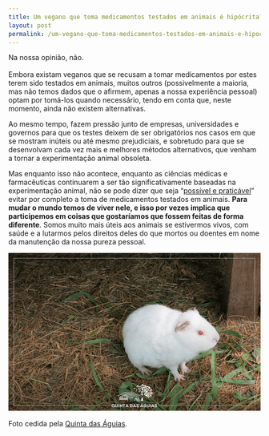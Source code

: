 ```yaml
---
title: Um vegano que toma medicamentos testados em animais é hipócrita?
layout: post
permalink: /um-vegano-que-toma-medicamentos-testados-em-animais-e-hipocrita/
---
```

Na nossa opinião, não. <br><br>Embora existam veganos que se recusam a tomar medicamentos por estes terem sido testados em animais, muitos outros (possivelmente a maioria, mas não temos dados que o afirmem, apenas a nossa experiência pessoal) optam por tomá-los quando necessário, tendo em conta que, neste momento, ainda não existem alternativas.

Ao mesmo tempo, fazem pressão junto de empresas, universidades e governos para que os testes deixem de ser obrigatórios nos casos em que se mostram inúteis ou até mesmo prejudiciais, e sobretudo para que se desenvolvam cada vez mais e melhores métodos alternativos, que venham a tornar a experimentação animal obsoleta.

Mas enquanto isso não acontece, enquanto as ciências médicas e farmacêuticas continuarem a ser tão significativamente baseadas na experimentação animal, não se pode dizer que seja &#8220;[possível e praticável](/o-que-e-o-veganismo/)&#8221; evitar por completo a toma de medicamentos testados em animais. **Para mudar o mundo temos de viver nele, e isso por vezes implica que participemos em coisas que gostaríamos que fossem feitas de forma diferente**. Somos muito mais úteis aos animais se estivermos vivos, com saúde e a lutarmos pelos direitos deles do que mortos ou doentes em nome da manutenção da nossa pureza pessoal.

![Foto de um porquinho da Índia na Quinta das Águias](/assets/images/quinta_aguias_porquinho_india.png "Porquinho da Índia na Quinta das Águias")

<div class="img-caption">Foto cedida pela <a href="https://www.facebook.com/associacaoquintadasaguias/photos/2271008102991615">Quinta das Águias</a>.</div>
